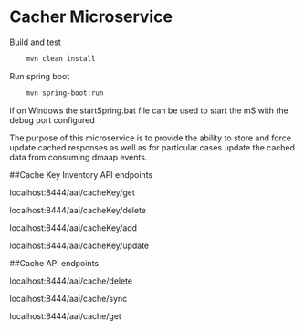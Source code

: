 # Cacher Microservice 


Build and test
````bash
	mvn clean install
````

Run spring boot
```bash
	mvn spring-boot:run
```

if on Windows the startSpring.bat file can be used to start the mS with the debug port configured

The purpose of this microservice is to provide the ability to store and force update cached responses as well as for particular cases update the cached data from consuming dmaap events.

##Cache Key Inventory API endpoints

localhost:8444/aai/cacheKey/get

localhost:8444/aai/cacheKey/delete

localhost:8444/aai/cacheKey/add

localhost:8444/aai/cacheKey/update

##Cache API endpoints

localhost:8444/aai/cache/delete

localhost:8444/aai/cache/sync

localhost:8444/aai/cache/get




